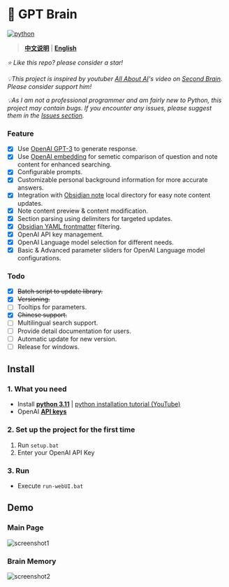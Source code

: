# 🧠 GPT Brain
[![python](https://img.shields.io/badge/python-3.11-blue)](https://www.python.org/downloads/release/python-3112/)

> **[中文说明](./README_CN.md)** | **[English](./README.md)**

*⭐️ Like this repo? please consider a star!*

*💡This project is inspired by youtuber [All About AI](https://www.youtube.com/@AllAboutAI)'s video on [Second Brain](https://www.youtube.com/watch?v=1k2JpJRIoAA&ab_channel=AllAboutAI). Please consider support him!*

*💡As I am not a professional programmer and am fairly new to Python, this project may contain bugs. If you encounter any issues, please suggest them in the [Issues section](https://github.com/sean1832/GPT-Brain/issues).*

### Feature
- [x] Use [OpenAI GPT-3](https://platform.openai.com/docs/models/gpt-3) to generate response.
- [x] Use [OpenAI embedding](https://platform.openai.com/docs/guides/embeddings/what-are-embeddings) for semetic comparison of question and note content for enhanced searching.
- [x] Configurable prompts.
- [x] Customizable personal background information for more accurate answers.
- [x] Integration with [Obsidian note](https://obsidian.md/) local directory for easy note content updates.
- [x] Note content preview & content modification.
- [x] Section parsing using delimiters for targeted updates.
- [x] [Obsidian YAML frontmatter](https://help.obsidian.md/Editing+and+formatting/Metadata) filtering.
- [x] OpenAI API key management.
- [x] OpenAI Language model selection for different needs.
- [x] Basic & Advanced parameter sliders for OpenAI Language model configurations.

### Todo
- [x] ~~Batch script to update library.~~
- [x] ~~Versioning.~~
- [ ] Tooltips for parameters.
- [x] ~~Chinese support.~~
- [ ] Multilingual search support.
- [ ] Provide detail documentation for users.
- [ ] Automatic update for new version.
- [ ] Release for windows.

## Install
### 1. What you need
- Install **[python 3.11](https://www.python.org/downloads)** | [python installation tutorial (YouTube)](https://youtu.be/HBxCHonP6Ro?t=105)
- OpenAI **[API keys](https://platform.openai.com/account/api-keys)**
### 2. Set up the project for the first time
1. Run `setup.bat`
2. Enter your OpenAI API Key

### 3. Run
- Execute `run-webUI.bat`


## Demo
### Main Page
![screenshot1](https://cdn.discordapp.com/attachments/998217078915997746/1073881233387429978/image.png)
### Brain Memory
![screenshot2](https://cdn.discordapp.com/attachments/998217078915997746/1073885430270922822/image.png)
